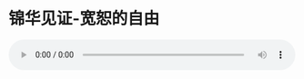 # 锦华见证-宽恕的自由

<audio style="width: 100%;" preload="false" controls controlslist="nodownload"><source src="//file.simai.life/audio/mp3/old/12371.mp3" type="audio/mpeg">Your browser does not support the audio element.</audio>


